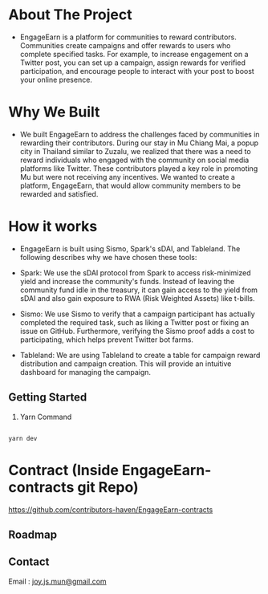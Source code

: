 # About The Project

- EngageEarn is a platform for communities to reward contributors. Communities create campaigns and offer rewards to users who complete specified tasks. For example, to increase engagement on a Twitter post, you can set up a campaign, assign rewards for verified participation, and encourage people to interact with your post to boost your online presence.

# Why We Built

- We built EngageEarn to address the challenges faced by communities in rewarding their contributors. During our stay in Mu Chiang Mai, a popup city in Thailand similar to Zuzalu, we realized that there was a need to reward individuals who engaged with the community on social media platforms like Twitter. These contributors played a key role in promoting Mu but were not receiving any incentives. We wanted to create a platform, EngageEarn, that would allow community members to be rewarded and satisfied.

# How it works

- EngageEarn is built using Sismo, Spark's sDAI, and Tableland. The following describes why we have chosen these tools:

- Spark: We use the sDAI protocol from Spark to access risk-minimized yield and increase the community's funds. Instead of leaving the community fund idle in the treasury, it can gain access to the yield from sDAI and also gain exposure to RWA (Risk Weighted Assets) like t-bills.

- Sismo: We use Sismo to verify that a campaign participant has actually completed the required task, such as liking a Twitter post or fixing an issue on GitHub. Furthermore, verifying the Sismo proof adds a cost to participating, which helps prevent Twitter bot farms.

- Tableland: We are using Tableland to create a table for campaign reward distribution and campaign creation. This will provide an intuitive dashboard for managing the campaign.

## Getting Started

1. Yarn Command
```

yarn dev

```

# Contract (Inside EngageEarn-contracts git Repo)
https://github.com/contributors-haven/EngageEarn-contracts


## Roadmap

## Contact

Email : joy.js.mun@gmail.com
```
